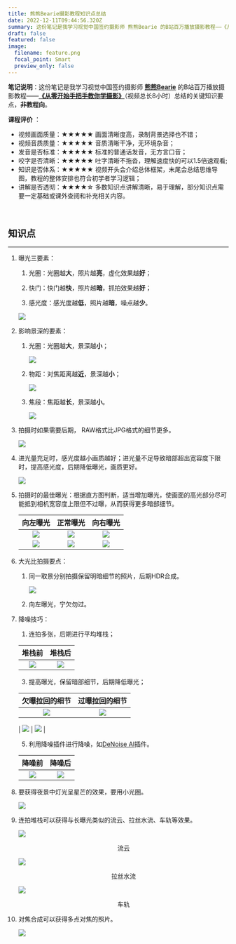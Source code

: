 ```yaml
---
title: 熊熊Bearie摄影教程知识点总结
date: 2022-12-11T09:44:56.320Z
summary: 这份笔记是我学习视觉中国签约摄影师 熊熊Bearie 的B站百万播放摄影教程——《从零开始手把手教你学摄影》（视频总长8小时）总结的关键知识要点，非教程向。
draft: false
featured: false
image:
  filename: feature.png
  focal_point: Smart
  preview_only: false
---
```

**笔记说明**：这份笔记是我学习视觉中国签约摄影师 **[熊熊Bearie](https://space.bilibili.com/96625571)** 的B站百万播放摄影教程——**[《从零开始手把手教你学摄影》](https://www.bilibili.com/video/BV1pv411H78e?p=1)**（视频总长8小时）总结的关键知识要点，**非教程向**。

**课程评价** ：

* 视频画面质量：★★★★★ 画面清晰度高，录制背景选择也不错；
* 视频音质质量：★★★★★ 音质清晰干净，无环境杂音；
* 发音是否标准：★★★★★ 标准的普通话发音，无方言口音；
* 咬字是否清晰：★★★★★ 吐字清晰不拖沓，理解速度快的可以1.5倍速观看;
* 知识是否体系：★★★★★ 视频开头会介绍总体框架，末尾会总结思维导图，教程的整体安排也符合初学者学习逻辑；
* 讲解是否透彻：★★★★☆ 多数知识点讲解清晰，易于理解，部分知识点需要一定基础或课外查阅和补充相关内容。

&nbsp;

## 知识点

- - -

1. 曝光三要素：

    1. 光圈：光圈越**大**，照片越**亮**，虚化效果越**好**；

    2. 快门：快门越**快**，照片越**暗**，抓拍效果越**好**；

    3. 感光度：感光度越**低**，照片越**暗**，噪点越**少**。
    
    ![](baoguang.jpg)

4. 影响景深的要素：

   1. 光圈：光圈越**大**，景深越**小**；

        ![](js_gq.jpg)
        
   2. 物距：对焦距离越**近**，景深越**小**；

        ![](js_wj.jpg)
        
   3. 焦段：焦距越**长**，景深越**小**。

        ![](js_jd.jpg)
        
5. 拍摄时如果需要后期， RAW格式比JPG格式的细节更多。

    ![](rawandjpg.jpg)
 
6. 进光量充足时，感光度越小画质越好；进光量不足导致暗部超出宽容度下限时，提高感光度，后期降低曝光，画质更好。

    ![](ISO_zd.jpg)
    
8. 拍摄时的最佳曝光：根据直方图判断，适当增加曝光，使画面的高光部分尽可能抵到相机宽容度上限但不过曝，从而获得更多暗部细节。

    |        向左曝光        |           正常曝光           |        向右曝光        |
    | :--------------------: | :-------------------------: | :--------------------: |
    | ![](zuobaoguang_h.jpg) | ![](zhengquebaoguang_h.jpg) | ![](youbaoguang_h.jpg) |
    | ![](zuobaoguang.jpg)   | ![](zhengquebaoguang.jpg)   | ![](youbaoguang.jpg)   |

6. 大光比拍摄要点：

   1. 同一取景分别拍摄保留明暗细节的照片，后期HDR合成。

       ![](HDR.jpg)
    
   3. 向左曝光，宁欠勿过。

7. 降噪技巧：

   1. 连拍多张，后期进行平均堆栈；
 
    | 堆栈前 | 堆栈后 |
    | :------------------------: | :-----------------------: |
    | ![](duizhanqian.jpg) | ![](duizhanhou.jpg) |
    
   3. 提高曝光，保留暗部细节，后期降低曝光；

    | 欠曝拉回的细节 | 过曝拉回的细节 |
    | :------------------------: | :-----------------------: |
    | ![](qianbao.jpg) | ![](guobao.jpg) |
    
    | ![](qianbaoxijie.jpg) | ![](guobaoxijie.jpg) |
    
   5. 利用降噪插件进行降噪，如[DeNoise AI](https://www.topazlabs.com/denoise-ai)插件。

    | 降噪前 | 降噪后 |
    | :------------------------: | :-----------------------: |
    | ![](denoise_ai_before.jpg) | ![](denoise_ai_after.jpg) |

8. 要获得夜景中灯光呈星芒的效果，要用小光圈。

    ![](xingmang.jpg)
    
10. 连拍堆栈可以获得与长曝光类似的流云、拉丝水流、车轨等效果。

     ![](liuyun.jpg)
     
     <center>流云</center>
     
     ![](shuiliu.jpg)
     
     <center>拉丝水流</center>
     
     ![](cheliu.jpg)
     
     <center>车轨</center>
 
12. 对焦合成可以获得多点对焦的照片。

    ![](duojiaodianhecheng.jpg)
